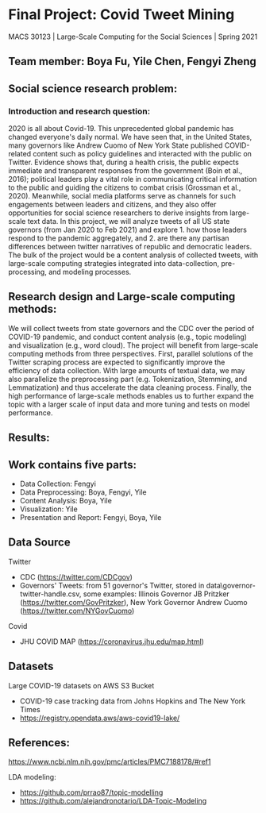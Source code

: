 # Final Project: Covid Tweet Mining

MACS 30123 | Large-Scale Computing for the Social Sciences | Spring 2021

## Team member: Boya Fu, Yile Chen, Fengyi Zheng

## Social science research problem:

### Introduction and research question:
2020 is all about Covid-19. This unprecedented global pandemic has changed everyone's daily normal. We have seen that, in the United States, many governors like Andrew Cuomo of New York State published COVID-related content such as policy guidelines and interacted with the public on Twitter. Evidence shows that, during a health crisis, the public expects immediate and transparent responses from the government (Boin et al., 2016); political leaders play a vital role in communicating critical information to the public and guiding the citizens to combat crisis (Grossman et al., 2020). Meanwhile, social media platforms serve as channels for such engagements between leaders and citizens, and they also offer opportunities for social science researchers to derive insights from large-scale text data. In this project, we will analyze tweets of all US state governors (from Jan 2020 to Feb 2021) and explore 1. how those leaders respond to the pandemic aggregately, and 2. are there any partisan differences between twitter narratives of republic and democratic leaders. The bulk of the project would be a content analysis of collected tweets, with large-scale computing strategies integrated into data-collection, pre-processing, and modeling processes.


## Research design and Large-scale computing methods:

We will collect tweets from state governors and the CDC over the period of COVID-19 pandemic, and conduct content analysis (e.g., topic modeling) and visualization (e.g., word cloud). The project will benefit from large-scale computing methods from three perspectives. First, parallel solutions of the Twitter scraping process are expected to significantly improve the efficiency of data collection. With large amounts of textual data, we may also parallelize the preprocessing part (e.g. Tokenization, Stemming, and Lemmatization) and thus accelerate the data cleaning process. Finally, the high performance of large-scale methods enables us to further expand the topic with a larger scale of input data and more tuning and tests on model performance.

## Results:

## Work contains five parts:

- Data Collection: Fengyi
- Data Preprocessing: Boya, Fengyi, Yile
- Content Analysis: Boya, Yile
- Visualization: Yile
- Presentation and Report: Fengyi, Boya, Yile

## Data Source

Twitter
- CDC (https://twitter.com/CDCgov)
- Governors' Tweets: from 51 governor's Twitter, stored in data\governor-twitter-handle.csv, some examples: Illinois Governor JB Pritzker (https://twitter.com/GovPritzker), New York Governor Andrew Cuomo (https://twitter.com/NYGovCuomo)

Covid
- JHU COVID MAP (https://coronavirus.jhu.edu/map.html)

## Datasets

Large COVID-19 datasets on AWS S3 Bucket 
- COVID-19 case tracking data from Johns Hopkins and The New York Times
- https://registry.opendata.aws/aws-covid19-lake/

## References:

https://www.ncbi.nlm.nih.gov/pmc/articles/PMC7188178/#ref1

LDA modeling:
- https://github.com/prrao87/topic-modelling
- https://github.com/alejandronotario/LDA-Topic-Modeling
